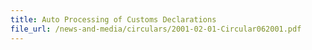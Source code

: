 ```yaml
---
title: Auto Processing of Customs Declarations
file_url: /news-and-media/circulars/2001-02-01-Circular062001.pdf
---
```

